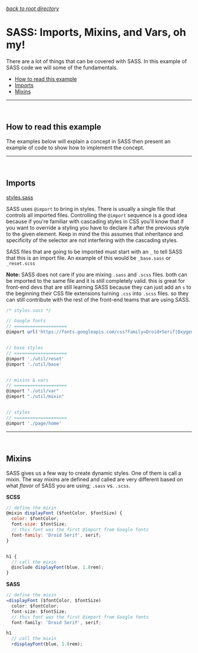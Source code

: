 
*[back to root directory](https://github.com/Maumasi/Portfolio/tree/master)*

# SASS: Imports, Mixins, and Vars, oh my!
There are a lot of things that can be covered with SASS. In this example of SASS code we will some of the fundamentals.

- [How to read this example](#user-content-how-to-read-this-example)
- [Imports](#user-content-imports)
- [Mixins](#user-content-mixins)

---

<br>

## How to read this example
The examples below will explain a concept in SASS then present an example of code to show how to implement the concept.

---
<br>

## Imports
[styles.sass](https://github.com/Maumasi/Portfolio/blob/master/SASS/sass/styles.sass)
<br>

SASS uses `@import` to bring in styles. There is usually a single file that controls all imported files. Controlling the `@import` sequence is a good idea because if you're familiar with cascading styles in CSS you'll know that if you want to override a styling you have to declare it after the previous style to the given element. Keep in mind the this assumes that inheritance and specificity of the selector are not interfering with the cascading styles.
<br>

SASS files that are going to be imported must start with an `_` to tell SASS that this is an import file. An example of this would be `_base.sass` or `_reset.scss`
<br>

**Note:**
SASS does not care if you are mixing `.sass` and `.scss` files. both can be imported to the same file and it is still completely valid. this is great for front-end devs that are still learning SASS because they can just add an `s` to the beginning their CSS file extensions turning `.css` into `.scss` files. so they can still contribute with the rest of the front-end teams that are using SASS.

```Javascript
/* styles.sass */

// Google fonts
// ====================
@import url('https://fonts.googleapis.com/css?family=Droid+Serif|Oxygen')


// base styles
// ====================
@import './util/reset'
@import './util/base'


// mixins & vars
// ====================
@import "./util/var"
@import "./util/mixin"


// styles
// ====================
@import './page/home'
```

---
<br>

## Mixins
SASS gives us a few way to create dynamic styles. One of them is call a mixin. The way mixins are defined and called are very different based on what *flavor* of SASS you are using; `.sass` vs. `.scss`.
<br>

**SCSS**
```Javascript
// define the mixin
@mixin displayFont ($fontColor, $fontSize) {
  color: $fontColor;
  font-size: $fontSize;
  // this font was the first @import from Google fonts
  font-family: 'Droid Serif', serif;
}


h1 {
  // call the mixin
  @include displayFont(blue, 1.8rem);
}
```

**SASS**
```Javascript
// define the mixin
=displayFont ($fontColor, $fontSize)
  color: $fontColor;
  font-size: $fontSize;
  // this font was the first @import from Google fonts
  font-family: 'Droid Serif', serif;

h1
  // call the mixin
  +displayFont(blue, 1.8rem);
```
